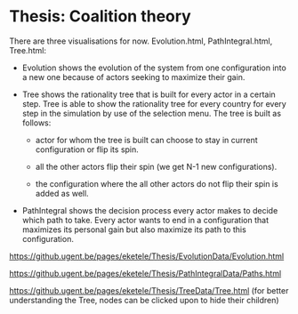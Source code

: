 # Thesis: Coalition theory

There are three visualisations for now. Evolution.html, PathIntegral.html, Tree.html:

   - Evolution shows the evolution of the system from one configuration into a new one because of actors seeking to maximize their gain.
   
   - Tree shows the rationality tree that is built for every actor in a certain step. Tree is able to show the rationality tree for every country for every step in the simulation by use of the selection menu. The tree is built as follows:
        - actor for whom the tree is built can choose to stay in current configuration or flip its spin.

        - all the other actors flip their spin (we get N-1 new configurations).
        - the configuration where the all other actors do not flip their spin is added as well.
    
   - PathIntegral shows the decision process every actor makes to decide which path to take. Every actor wants to end in a configuration that maximizes its personal gain but also maximize its path to this configuration.

https://github.ugent.be/pages/eketele/Thesis/EvolutionData/Evolution.html

https://github.ugent.be/pages/eketele/Thesis/PathIntegralData/Paths.html

https://github.ugent.be/pages/eketele/Thesis/TreeData/Tree.html
(for better understanding the Tree, nodes can be clicked upon to hide their children)